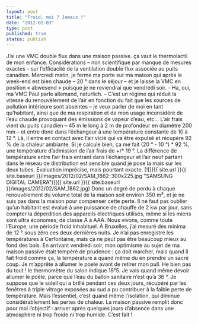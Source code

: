 ```yaml
---
layout: post
title: "Froid, moi ? Jamais !"
date: "2012-02-03"
type: post
published: true
status: publish
---
```


J’ai une VMC double flux dans une maison passive. ça vaut le thermolactil de mon enfance. Considérations – non scientifique par manque de mesures exactes – sur l‘efficacité de la ventilation double flux associée au puits canadien. Mercredi matin, je ferme ma porte sur ma maison qui après le week-end est bien chaude – 20 ° dans le séjour – et je laisse la VMC en position « abwesend » puisque je ne reviendrai que vendredi soir. - Ha, oui, ma VMC Paul parle allemand, naturlich. – C’est un régime qui réduit la vitesse du renouvèlement de l’air en fonction du fait que les sources de pollution intérieure sont absentes – je veux parler de moi en tant qu’habitant, ainsi que de ma respiration et de mon usage inconsidéré de l’eau chaude provoquant des émissions de vapeur d’eau, etc… L’air frais vient du puits canadien – 45 m le long à 2 m de profondeur en diamètre 200 mm – et entre donc dans l’échangeur à une température constante de 10 à 12 °. Là, il entre en contact avec l’air vicié qui va être expulsé et récupère 92 % de la chaleur ambiante. Si je calcule bien, ça me fait (20 ° - 10 °) \* 92 %, une température d’admission de l’air frais de +/\* 19 °. La différence de température entre l’air frais entrant dans l’échangeur et l’air neuf partant dans le réseau de distribution est sensible quand je pose la mais sur les deux tubes. Evaluation imprécise, mais pourtant exacte. [![]({{ site.url }}{{ site.baseurl }}/images/2012/02/SAM_1862-300x225.jpg "SAMSUNG DIGITAL CAMERA")]({{ site.url }}{{ site.baseurl }}/images/2012/02/SAM_1862.jpg) Donc un degré de perdu à chaque renouvèlement du volume total de la maison soit environ 350 m³, et je ne suis pas dans la maison pour compenser cette perte. Il ne faut pas oublier qu’un habitant est évalué à une puissance de chauffe de 2 kw par jour, sans compter la déperdition des appareils électriques utilisés, même si les miens sont ultra économes, de classe A à AAA. Nous vivons, comme toute l’Europe, une période froid inhabituel. À Bruxelles, j’ai mesuré des minima de 12 ° sous zéro ces deux dernières nuits. Je n’ai pas enregistré les températures à Cerfontaine, mais ça ne peut pas être beaucoup mieux au fond des bois. En arrivant vendredi soir, mon optimisme au sujet de ma maison passive était tempéré de prudence : ça doit marcher, mais quand il fait froid comme ça, la température a quand même du en prendre un sacré coup. Je m’apprête à allumer le poele avant de retirer mon pull. He bien pas du tout ! le thermomètre du salon indique 18°5. Je vais quand même devoir allumer le poêle, parce que l’eau du ballon sanitaire n’est qu’a 36 °. Je suppose que le soleil qui a brillé pendant ces deux jours, récupéré par les fenêtres à triple vitrage exposées au sud a pu contribuer à la faible perte de température. Mais l’essentiel, c’est quand même l’isolation, qui diminue considérablement les pertes de chaleur. La maison passive remplit donc pour moi l’objectif : arriver après quelques jours d’absence dans une atmosphère ni trop froide ni trop humide. C’est fait !

